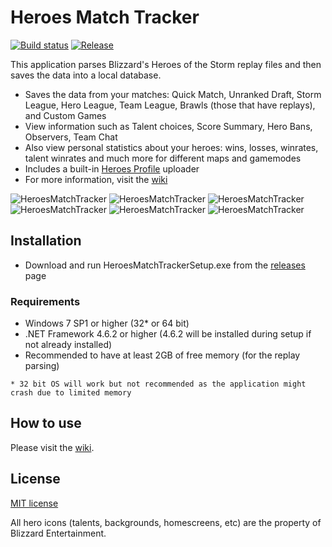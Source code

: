 # Heroes Match Tracker

[![Build status](https://ci.appveyor.com/api/projects/status/9ufforppr67h7low/branch/master?svg=true)](https://ci.appveyor.com/project/koliva8245/heroesparserdata/branch/master)
[![Release](https://img.shields.io/github/release/koliva8245/HeroesMatchTracker.svg)](https://github.com/koliva8245/HeroesMatchTracker/releases/latest)

This application parses Blizzard's Heroes of the Storm replay files and then saves the data into a local database.  
- Saves the data from your matches: Quick Match, Unranked Draft, Storm League, Hero League, Team League, Brawls (those that have replays), and Custom Games
- View information such as Talent choices, Score Summary, Hero Bans, Observers, Team Chat
- Also view personal statistics about your heroes: wins, losses, winrates, talent winrates and much more for different maps and gamemodes
- Includes a built-in [Heroes Profile](https://www.heroesprofile.com/) uploader
- For more information, visit the [wiki](https://github.com/koliva8245/HeroesMatchTracker/wiki)

![HeroesMatchTracker](/HeroesMatchTracker/Resources/Images/HMT_Homescreen.jpg)
![HeroesMatchTracker](/HeroesMatchTracker/Resources/Images/HMT_Summary_Talent.jpg)
![HeroesMatchTracker](/HeroesMatchTracker/Resources/Images/HMT_Summary_Stats.jpg)
![HeroesMatchTracker](/HeroesMatchTracker/Resources/Images/HMT_Summary_AdvStats.jpg)
![HeroesMatchTracker](/HeroesMatchTracker/Resources/Images/HMT_Summary_Graph_TeamLevels.jpg)
![HeroesMatchTracker](/HeroesMatchTracker/Resources/Images/HMT_Stats_Hero.jpg)

## Installation
- Download and run HeroesMatchTrackerSetup.exe from the [releases](https://github.com/koliva8245/HeroesMatchTracker/releases) page

### Requirements
- Windows 7 SP1 or higher (32* or 64 bit)
- .NET Framework 4.6.2 or higher (4.6.2 will be installed during setup if not already installed)
- Recommended to have at least 2GB of free memory (for the replay parsing)

`* 32 bit OS will work but not recommended as the application might crash due to limited memory`

## How to use
Please visit the [wiki](https://github.com/koliva8245/HeroesMatchTracker/wiki).

## License
[MIT license](/LICENSE.txt)

All hero icons (talents, backgrounds, homescreens, etc) are the property of Blizzard Entertainment.
